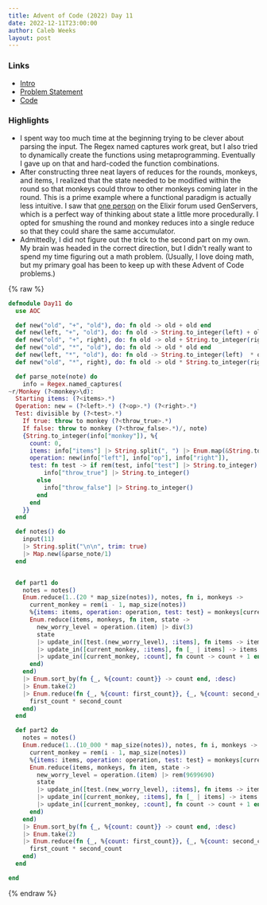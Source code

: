 ```yaml
---
title: Advent of Code (2022) Day 11
date: 2022-12-11T23:00:00
author: Caleb Weeks
layout: post
---
```


### Links

- [Intro](https://sethcalebweeks.com/advent-of-code-2022-in-elixir/)
- [Problem Statement](https://adventofcode.com/2022/day/11)
- [Code](https://github.com/sethcalebweeks/advent-of-code-2022/blob/main/lib/Day11.ex)

### Highlights

- I spent way too much time at the beginning trying to be clever about parsing the input. The Regex named captures work great, but I also tried to dynamically create the functions using metaprogramming. Eventually I gave up on that and hard-coded the function combinations.
- After constructing three neat layers of reduces for the rounds, monkeys, and items, I realized that the state needed to be modified within the round so that monkeys could throw to other monkeys coming later in the round. This is a prime example where a functional paradigm is actually less intuitive. I saw that [one person](https://elixirforum.com/t/advent-of-code-2022-day-11/52423?u=weeksseth) on the Elixir forum used GenServers, which is a perfect way of thinking about state a little more procedurally. I opted for smushing the round and monkey reduces into a single reduce so that they could share the same accumulator.
- Admittedly, I did not figure out the trick to the second part on my own. My brain was headed in the correct direction, but I didn't really want to spend my time figuring out a math problem. (Usually, I love doing math, but my primary goal has been to keep up with these Advent of Code problems.)

{% raw %}

```elixir
defmodule Day11 do
  use AOC

  def new("old", "+", "old"), do: fn old -> old + old end
  def new(left, "+", "old"), do: fn old -> String.to_integer(left) + old end
  def new("old", "+", right), do: fn old -> old + String.to_integer(right)  end
  def new("old", "*", "old"), do: fn old -> old * old end
  def new(left, "*", "old"), do: fn old -> String.to_integer(left)  * old end
  def new("old", "*", right), do: fn old -> old * String.to_integer(right)  end

  def parse_note(note) do
    info = Regex.named_captures(
~r/Monkey (?<monkey>\d):
  Starting items: (?<items>.*)
  Operation: new = (?<left>.*) (?<op>.*) (?<right>.*)
  Test: divisible by (?<test>.*)
    If true: throw to monkey (?<throw_true>.*)
    If false: throw to monkey (?<throw_false>.*)/, note)
    {String.to_integer(info["monkey"]), %{
      count: 0,
      items: info["items"] |> String.split(", ") |> Enum.map(&String.to_integer/1),
      operation: new(info["left"], info["op"], info["right"]),
      test: fn test -> if rem(test, info["test"] |> String.to_integer) == 0 do
          info["throw_true"] |> String.to_integer()
        else
          info["throw_false"] |> String.to_integer()
        end
      end
    }}
  end

  def notes() do
    input(11)
    |> String.split("\n\n", trim: true)
    |> Map.new(&parse_note/1)
  end


  def part1 do
    notes = notes()
    Enum.reduce(1..(20 * map_size(notes)), notes, fn i, monkeys ->
      current_monkey = rem(i - 1, map_size(notes))
      %{items: items, operation: operation, test: test} = monkeys[current_monkey]
      Enum.reduce(items, monkeys, fn item, state ->
        new_worry_level = operation.(item) |> div(3)
        state
        |> update_in([test.(new_worry_level), :items], fn items -> items ++ [new_worry_level] end)
        |> update_in([current_monkey, :items], fn [_ | items] -> items end)
        |> update_in([current_monkey, :count], fn count -> count + 1 end)
      end)
    end)
    |> Enum.sort_by(fn {_, %{count: count}} -> count end, :desc)
    |> Enum.take(2)
    |> Enum.reduce(fn {_, %{count: first_count}}, {_, %{count: second_count}} ->
      first_count * second_count
    end)
  end

  def part2 do
    notes = notes()
    Enum.reduce(1..(10_000 * map_size(notes)), notes, fn i, monkeys ->
      current_monkey = rem(i - 1, map_size(notes))
      %{items: items, operation: operation, test: test} = monkeys[current_monkey]
      Enum.reduce(items, monkeys, fn item, state ->
        new_worry_level = operation.(item) |> rem(9699690)
        state
        |> update_in([test.(new_worry_level), :items], fn items -> items ++ [new_worry_level] end)
        |> update_in([current_monkey, :items], fn [_ | items] -> items end)
        |> update_in([current_monkey, :count], fn count -> count + 1 end)
      end)
    end)
    |> Enum.sort_by(fn {_, %{count: count}} -> count end, :desc)
    |> Enum.take(2)
    |> Enum.reduce(fn {_, %{count: first_count}}, {_, %{count: second_count}} ->
      first_count * second_count
    end)
  end

end

```

{% endraw %}
